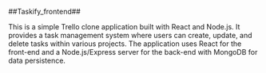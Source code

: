 ##Taskify_frontend##

This is a simple Trello clone application built with React and Node.js. It provides a task management system where users can create, update, and delete tasks within various projects. The application uses React for the front-end and a Node.js/Express server for the back-end with MongoDB for data persistence.
